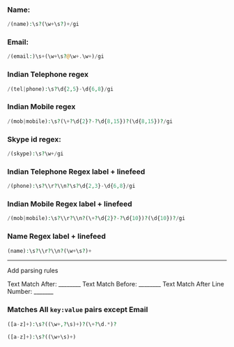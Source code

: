 ### Name:
```php
/(name):\s?(\w+\s?)+/gi
```

### Email:
```php
/(email:)\s+(\w+\s?@\w+.\w+)/gi
```

### Indian Telephone regex
```php
/(tel|phone):\s?\d{2,5}-\d{6,8}/gi
```

### Indian Mobile regex
```php
/(mob|mobile):\s?(\+?\d{2}?-?\d{8,15})?(\d{8,15})?/gi
```

### Skype id regex:
```php
/(skype):\s?\w+/gi
```

### Indian Telephone Regex label + linefeed
```php
/(phone):\s?\\r?\\n?\s?\d{2,3}-\d{6,8}/gi
```

### Indian Mobile Regex label + linefeed
```php
/(mob|mobile):\s?\\r?\\n?(\+?\d{2}?-?\d{10})?(\d{10})?/gi
```

### Name Regex label + linefeed
```php
(name):\s?\\r?\\n?(\w+\s?)+
```

-----

Add parsing rules

Text Match After: ________
Text Match Before: ________
Text Match After Line Number: _______

### Matches All `key:value` pairs except Email
```php
([a-z]+):\s?((\w+,?\s)+)?(\+?\d.*)?
```

```php
([a-z]+):\s?((\w+\s)+)
```

